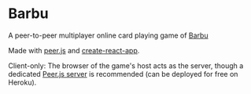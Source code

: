 # Barbu

A peer-to-peer multiplayer online card playing game of [Barbu](https://en.wikipedia.org/wiki/Barbu_(card_game))

Made with [peer.js](https://peerjs.com/) and [create-react-app](https://github.com/facebook/create-react-app).

Client-only: The browser of the game's host acts as the server, though a dedicated [Peer.js
server](https://github.com/peers/peerjs-server) is recommended (can be deployed for free on Heroku).
